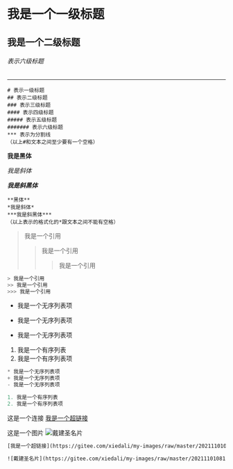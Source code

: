 ﻿# 我是一个一级标题

## 我是一个二级标题

###### 表示六级标题

***

```php+HTML
# 表示一级标题
## 表示二级标题
### 表示三级标题
#### 表示四级标题
##### 表示五级标题
####### 表示六级标题
*** 表示为分割线
（以上#和文本之间至少要有一个空格）
```

**我是黑体**

*我是斜体*

***我是斜黑体***

```php+HTML
**黑体**
*我是斜体*
***我是斜黑体***
（以上表示的格式化的*跟文本之间不能有空格）
```

> 我是一个引用
>
> > 我是一个引用
> >
> > > 我是一个引用

```c#
> 我是一个引用
>> 我是一个引用
>>> 我是一个引用
```

* 我是一个无序列表项

* 我是一个无序列表项

* 我是一个无序列表项

1. 我是一个有序列表
2. 我是一个有序列表项

```javascript
* 我是一个无序列表项
+ 我是一个无序列表项
- 我是一个无序列表项

1. 我是一个有序列表
2. 我是一个有序列表项
```

这是一个连接 [我是一个超链接](https://gitee.com/xiedali/my-images/raw/master/202111010818663.jpg"名片连接")

这是一个图片 ![戴建圣名片](https://gitee.com/xiedali/my-images/raw/master/202111010818663.jpg"图片连接")

```html
[我是一个超链接](https://gitee.com/xiedali/my-images/raw/master/202111010818663.jpg"名片")

![戴建圣名片](https://gitee.com/xiedali/my-images/raw/master/202111010818663.jpg"名片")
```
